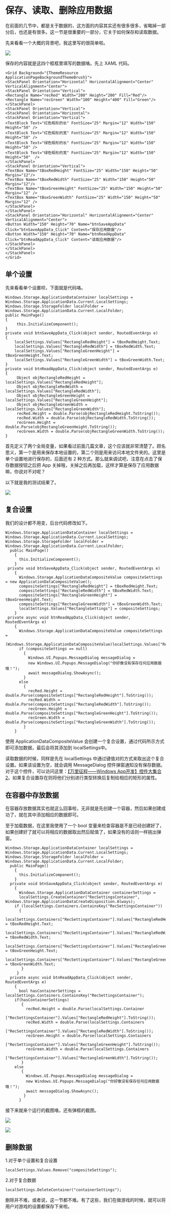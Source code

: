 # 保存、读取、删除应用数据

在前面的几节中，都是关于数据的，这方面的内容其实还有很多很多，省略掉一部分后，也还是有很多。这一节是很重要的一部分，它关于如何保存和读取数据。

先来看看一个大概的背景吧，我这里写的很简单啦。

![](images/76.png)

保存的内容就是这四个框框里填写的数据咯。先上 XAML 代码。

    <Grid Background="{ThemeResource ApplicationPageBackgroundThemeBrush}">
    <StackPanel Orientation="Horizontal" HorizontalAlignment="Center" VerticalAlignment="Center">
    <StackPanel Orientation="Vertical">
    <Rectangle Name="recRed" Width="200" Height="200" Fill="Red"/>
    <Rectangle Name="recGreen" Width="100" Height="400" Fill="Green"/>
    </StackPanel>
    <StackPanel Orientation="Vertical">
    <StackPanel Orientation="Horizontal">
    <StackPanel Orientation="Vertical">
    <TextBlock Text="红色矩形的长" FontSize="25" Margin="12" Width="150" Height="50" />
    <TextBlock Text="红色矩形的宽" FontSize="25" Margin="12" Width="150" Height="50" />
    <TextBlock Text="绿色矩形的长" FontSize="25" Margin="12" Width="150" Height="50" />
    <TextBlock Text="绿色矩形的宽" FontSize="25" Margin="12" Width="150" Height="50"  />
    </StackPanel>
    <StackPanel Orientation="Vertical">
    <TextBox Name="tBoxRedHeight" FontSize="25" Width="150" Height="50" Margin="12"/>
    <TextBox Name="tBoxRedWidth" FontSize="25" Width="150" Height="50"  Margin="12"/>
    <TextBox Name="tBoxGreenHeight" FontSize="25" Width="150" Height="50"  Margin="12" />
    <TextBox Name="tBoxGreenWidth" FontSize="25" Width="150" Height="50"  Margin="12" />
    </StackPanel>
    </StackPanel>
    <StackPanel Orientation="Horizontal" HorizontalAlignment="Center" VerticalAlignment="Center">
    <Button Width="150" Height="70" Name="btnSaveAppData" Click="btnSaveAppData_Click" Content="保存应用数据"/>
    <Button Width="150" Height="70" Name="btnReadAppData" Click="btnReadAppData_Click" Content="读取应用数据"/>
    </StackPanel>
    </StackPanel>
    </StackPanel>  
    </Grid>

## 单个设置

先来看看单个设置呗，下面就是代码咯。

```
Windows.Storage.ApplicationDataContainer localSettings = Windows.Storage.ApplicationData.Current.LocalSettings;
Windows.Storage.StorageFolder localFolder = Windows.Storage.ApplicationData.Current.LocalFolder;
public MainPage()
{
     this.InitializeComponent();
}
private void btnSaveAppData_Click(object sender, RoutedEventArgs e)
{                              
    localSettings.Values["RectangleRedHeight"] = tBoxRedHeight.Text;
    localSettings.Values["RectangleRedWidth"] = tBoxRedWidth.Text;
    localSettings.Values["RectangleGreenHeight"] = tBoxGreenHeight.Text;
    localSettings.Values["RectangleGreenWidth"] = tBoxGreenWidth.Text;
}
private void btnReadAppData_Click(object sender, RoutedEventArgs e)
{
     Object objRectangleRedHeight = localSettings.Values["RectangleRedHeight"];
     Object objRectangleRedWidth = localSettings.Values["RectangleRedWidth"];
     Object objRectangleGreenHeight = localSettings.Values["RectangleGreenHeight"];
     Object objRectangleGreenWidth = localSettings.Values["RectangleGreenWidth"];
     recRed.Height = double.Parse(objRectangleRedHeight.ToString());  
     recRed.Width = double.Parse(objRectangleRedWidth.ToString());          
     recGreen.Height = double.Parse(objRectangleGreenHeight.ToString());
     recGreen.Width = double.Parse(objRectangleGreenWidth.ToString());            
}
```

首先定义了两个全局变量，如果看过前面几篇文章，这个应该就非常清楚了。顾名思义，第一个是用来保存本地设置的，第二个则是用来访问本地文件夹的。这里是单个设置地进行保存的，后面还有 2 种方式。那么就来调试吧，注意在点击了保存数据按钮之后把 App 关掉哦，关掉之后再加载，这样才算是保存了应用数据嘛，你说对不对呢？

以下就是我的测试结果了。

![](images/77.png)

## 复合设置

我们的设计都不用变，后台代码修改如下。

```
Windows.Storage.ApplicationDataContainer localSettings = Windows.Storage.ApplicationData.Current.LocalSettings;
Windows.Storage.StorageFolder localFolder = Windows.Storage.ApplicationData.Current.LocalFolder;
  public MainPage()
    {
      this.InitializeComponent();
    }
 private void btnSaveAppData_Click(object sender, RoutedEventArgs e)
    {
      Windows.Storage.ApplicationDataCompositeValue compositeSettings = new ApplicationDataCompositeValue();
      compositeSettings["RectangleRedHeight"] = tBoxRedHeight.Text;
      compositeSettings["RectangleRedWidth"] = tBoxRedWidth.Text;
      compositeSettings["RectangleGreenHeight"] = tBoxGreenHeight.Text;
      compositeSettings["RectangleGreenWidth"] = tBoxGreenWidth.Text;               
      localSettings.Values["RectangleSettings"] = compositeSettings;     
    }
 private async void btnReadAppData_Click(object sender, RoutedEventArgs e)
    {
      Windows.Storage.ApplicationDataCompositeValue compositeSettings =  
        (Windows.Storage.ApplicationDataCompositeValue)localSettings.Values["RectangleSettings"];
      if (compositeSettings == null)
        {
          Windows.UI.Popups.MessageDialog messageDialog =   
          new Windows.UI.Popups.MessageDialog("你好像没有保存任何应用数据哦！");
          await messageDialog.ShowAsync();
        }
      else
        {
          recRed.Height = double.Parse(compositeSettings["RectangleRedHeight"].ToString());
          recRed.Width = double.Parse(compositeSettings["RectangleRedWidth"].ToString());
          recGreen.Height = double.Parse(compositeSettings["RectangleGreenHeight"].ToString());
          recGreen.Width = double.Parse(compositeSettings["RectangleGreenWidth"].ToString());                 
        }  
    }
```

使用 ApplicationDataCompositeValue 会创建一个复合设置，通过代码所示方式即可添加数据，最后会将其添加到 localSettings中。

读取数据的时候，同样是先在 localSettings 中通过键值对的方式来取出这个复合设置。如果该设置为空，就会调用 MessageDialog 控件弹窗通知没有保存数据。对于这个控件，可以访问这里：[【万里征程——Windows App开发】控件大集合2](http://blog.csdn.net/nomasp/article/details/44781145)。如果复合设置存在则将他们分别进行类型转换后复制给相应的矩形的属性。

## 在容器中存放数据

在容器存放数据其实也就这么回事啦，无非就是先创建一个容器，然后如果创建成功了，就在其中添加相应的数据即可。

至于加载数据，在这里我使用了一个 bool 变量来检查容器是不是已经创建好了，如果创建好了就可以将相应的数据取出然后赋值了，如果没有的话则一样挑出弹窗。

```
Windows.Storage.ApplicationDataContainer localSettings = Windows.Storage.ApplicationData.Current.LocalSettings;
Windows.Storage.StorageFolder localFolder = Windows.Storage.ApplicationData.Current.LocalFolder;
  public MainPage()
    {
      this.InitializeComponent();
    }
  private void btnSaveAppData_Click(object sender, RoutedEventArgs e)
    {    
      Windows.Storage.ApplicationDataContainer containerSettings =
      localSettings.CreateContainer("RecSettingsContainer", Windows.Storage.ApplicationDataCreateDisposition.Always);
    if (localSettings.Containers.ContainsKey("RecSettingsContainer"))
      {
        localSettings.Containers["RecSettingsContainer"].Values["RectangleRedHeight"] = tBoxRedHeight.Text;
        localSettings.Containers["RecSettingsContainer"].Values["RectangleRedWidth"] = tBoxRedWidth.Text;
        localSettings.Containers["RecSettingsContainer"].Values["RectangleGreenHeight"] = tBoxGreenHeight.Text;
        localSettings.Containers["RecSettingsContainer"].Values["RectangleGreenWidth"] = tBoxGreenWidth.Text;
       }
     }
  private async void btnReadAppData_Click(object sender, RoutedEventArgs e)
    {      
      bool hasContainerSettings = localSettings.Containers.ContainsKey("RecSettingsContainer");
    if(hasContainerSettings)
       {       
         recRed.Height = double.Parse(localSettings.Container  
         ["RecSettingsContainer"].Values["RectangleRedHeight"].ToString());
         recRed.Width = double.Parse(localSettings.Containers  
         ["RecSettingsContainer"].Values["RectangleRedWidth"].ToString());
         recGreen.Height = double.Parse(localSettings.Containers  
         ["RecSettingsContainer"].Values["RectangleGreenHeight"].ToString());
         recGreen.Width = double.Parse(localSettings.Containers  
         ["RecSettingsContainer"].Values["RectangleGreenWidth"].ToString());
       }
    else
       {
         Windows.UI.Popups.MessageDialog messageDialog =
         new Windows.UI.Popups.MessageDialog("你好像没有保存任何应用数据哦！");
         await messageDialog.ShowAsync();
        }         
      }
```

接下来就来个运行的截图咯，还有弹框的截图。

![](images/78.png)

![](images/79.png)

## 删除数据

1.对于单个设置和复合设置

```
localSettings.Values.Remove("compositeSettings");
```

2.对于复合数据

```
localSettings.DeleteContainer("containerSettings");
```

删除并不难，或者说，这一节都不难。有了这些，我们在做游戏的时候，就可以将用户对游戏的设置都保存下来啦。